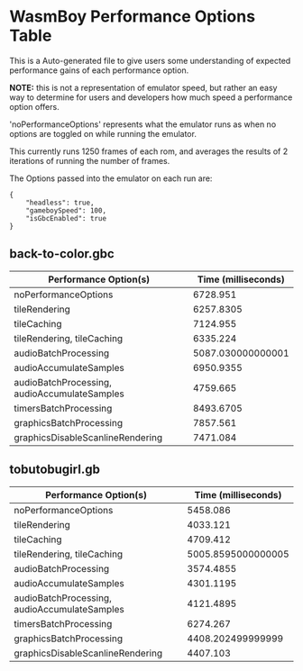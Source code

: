# WasmBoy Performance Options Table

This is a Auto-generated file to give users some understanding of expected performance gains of each performance option.

**NOTE:** this is not a representation of emulator speed, but rather an easy way to determine for users and developers how much speed a performance option offers.

'noPerformanceOptions' represents what the emulator runs as when no options are toggled on while running the emulator.

This currently runs 1250 frames of each rom, and averages the results of 2 iterations of running the number of frames.

The Options passed into the emulator on each run are:

```
{
    "headless": true,
    "gameboySpeed": 100,
    "isGbcEnabled": true
}
```

## back-to-color.gbc

| Performance Option(s)                        | Time (milliseconds) |
| -------------------------------------------- | ------------------- |
| noPerformanceOptions                         | 6728.951            |
| tileRendering                                | 6257.8305           |
| tileCaching                                  | 7124.955            |
| tileRendering, tileCaching                   | 6335.224            |
| audioBatchProcessing                         | 5087.030000000001   |
| audioAccumulateSamples                       | 6950.9355           |
| audioBatchProcessing, audioAccumulateSamples | 4759.665            |
| timersBatchProcessing                        | 8493.6705           |
| graphicsBatchProcessing                      | 7857.561            |
| graphicsDisableScanlineRendering             | 7471.084            |

## tobutobugirl.gb

| Performance Option(s)                        | Time (milliseconds) |
| -------------------------------------------- | ------------------- |
| noPerformanceOptions                         | 5458.086            |
| tileRendering                                | 4033.121            |
| tileCaching                                  | 4709.412            |
| tileRendering, tileCaching                   | 5005.8595000000005  |
| audioBatchProcessing                         | 3574.4855           |
| audioAccumulateSamples                       | 4301.1195           |
| audioBatchProcessing, audioAccumulateSamples | 4121.4895           |
| timersBatchProcessing                        | 6274.267            |
| graphicsBatchProcessing                      | 4408.202499999999   |
| graphicsDisableScanlineRendering             | 4407.103            |
